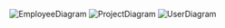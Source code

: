 ![EmployeeDiagram](//www.plantuml.com/plantuml/png/tPNFIiD04CRl-nHpR0-bqLCfKjhQ84ArOke3hDcHBcwpCJi91F7TtU8snBAo2THBJu6Pxvi_-oFCt10lgDmhnbFI1QHAOaQBadRs8rDEA80R5sOivuMDofnd1BZFbQuHRtL6XLOA2sywmQAIAO8t-OovDj8shXaJdFWhDmWFTVAXLij3tsECiPy9O3Jpz8KftCLRK3hbQgSDJIVH91g_OoMpyL5jninZTENQSqxXJMPYeTHWo4voLkwPtETefwsfMSrAaT8TD5ErrXxzLNqj3Tt4BXDRB5JFl8qysmJSpMBUTprrhxQRcVSLhTlnyJXW00bnAWrSHn4C8SZoQPES3sPQ82SypjE3gU4L1e4wNLEX2yxVBBg3zFl225iiWl1QsZQsgqxONiv7hSp5Vr9p3IwUMmJ38BPLl8wtSOZSfnHVdUa9L4YuhEz5Tt9-av-VK_VaLsafkbDhr65MJXs4vB0yQZWeRAptLGk32L-sFbXybl1jk_n_QewPAFVg6m00)
![ProjectDiagram](//www.plantuml.com/plantuml/png/tPN1ZjCm48RlVeevRW-h1awh2bMxfH52AhGYvG6CFQW6rmxs95A4U7U8wiY5kh8FvT9hvlizu_aK-TaJTzGTDUE2h0EX5HfwwUY0XfJWX1Au3vyPQ__0IgYM6uBMsMyewAqrvApMw5BL1bsl14AgzWbRwnLPDp0cEV4lt2Dy69eVUhqQcqxV63krXyVbPLDOmBjw3zeAhW_Mq-AfUghctx5NPXvWFsUNiNZMDE82lYeZNxH-cB5_IX6ECwVuM1qZq_mZYIGECCrpTjt7AqTlbAStkrEXDgHeMAQQf6vnFHhlSsMJvz7rVhjCx6sC1XsNF3n0Gvmw3w-h2cQGCxVRDZTI9nnomZ1AiK3FUypP2zYKBt3tr-vBhIL3ELznzJbJaJntzAh4qUSRAUfQ-TyKXSFlKb85ivoZTRsfztL6qqybVnMgagYHS3MybyMUOYHlAy3bjg2tIfPA2cpUJM1pLeA8ZnP60WsLlaSP5ULlKhc8P23_AjtbF_ECHdP7_Hi0)
![UserDiagram](//www.plantuml.com/plantuml/png/RP71JiCm38RlVWeVjyFKmcdg0KqmZcY8ZWSmcIKYGb8IjrBV7XTbKvLmYtv__ltREIIXAEEt0p8I8XfdsGjIoY-0GUlMs85K7XF7f-0b1kSuObNhEKxMSAM_yH2ILVyP0Iuaz469yMNkVzpnSHbsrG0W9zWzbDCwV3trPtJ1aFiCIRfzks-RBvwiRnQqWQ91BLQXjDz49k5trJPRM9UKB69sc6XYnGfToMlMpFnrhhRQ_MUsp7psOcMk38kK5NlBM5qaiyVpgTfSsNp76uCRJ48o9hnlxt0B1_ON_VTV)